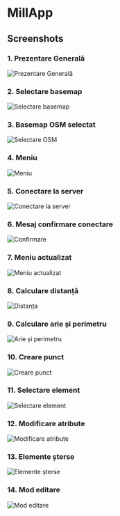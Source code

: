 # MillApp

## Screenshots

### 1. Prezentare Generală
![Prezentare Generală](img_git/1.png)

### 2. Selectare basemap
![Selectare basemap](<img_git/2 (selectare basemap).png>)

### 3. Basemap OSM selectat
![Selectare OSM](<img_git/3 (basemap_OSM).png>)

### 4. Meniu
![Meniu](<img_git/4 (meniu).png>)

### 5. Conectare la server
![Conectare la server](<img_git/5 (conectare la server).png>)

### 6. Mesaj confirmare conectare
![Confirmare](<img_git/6 (msj_confirmare_conn).png>)

### 7. Meniu actualizat
![Meniu actualizat](<img_git/7 (Meniu_actualizat).png>)

### 8. Calculare distanță
![Distanța](<img_git/8(distanta).png>)

### 9. Calculare arie și perimetru
![Arie și perimetru](<img_git/9(arie+perimetru).png>)

### 10. Creare punct
![Creare punct](<img_git/10 (creare_pct).png>)

### 11. Selectare element
![Selectare element](<img_git/11 (selectare_elem).png>)

### 12. Modificare atribute
![Modificare atribute](<img_git/12 (modificare_prop [atribute]).png>)

### 13. Elemente șterse
![Elemente șterse](<img_git/13 (elem sterse).png>)

### 14. Mod editare
![Mod editare](<img_git/14 (mod_editare).png>)
